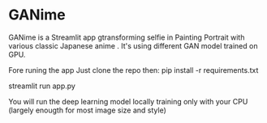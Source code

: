 # GANime
GANime is a Streamlit app gtransforming selfie in  Painting Portrait with various classic Japanese anime .
It's using different GAN model trained on GPU.

Fore runing the app
Just clone the repo 
then:
pip install -r requirements.txt

streamlit run app.py 

You will run the deep learning model locally training only with your CPU (largely enougth for most image size and style)
